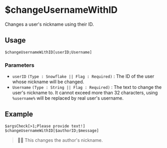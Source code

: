 # $changeUsernameWithID
Changes a user's nickname using their ID.

## Usage
```
$changeUsernameWithID[userID;Username]
```

### Parameters
- `userID` `(Type : Snowflake || Flag : Required)` : The ID of the user whose nickname will be changed.
- `Username` `(Type : String || Flag : Required)` : The text to change the user's nickname to. It cannot exceed more than 32 characters, using `%username%` will be replaced by real user's username.

## Example
```
$argsCheck[>1;Please provide text!]
$changeUsernameWithID[$authorID;$message]
```
> 🧙‍♂️ This changes the author's nickname.
